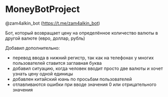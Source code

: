 # MoneyBotProject

@zam4alkin_bot (https://t.me/zam4alkin_bot)

Бот, который возвращает цену на определённое количество валюты в другой валюте (евро, доллар, рубль)

Добавил дополнительно:
 - перевод ввода в нижний регистр, так как на телефонах у многих пользователей ставится заглавная буква
 - добавил ситуацию, когда человек вводит просто две валюты и хочет узнать цену одной единицы
 - добавлен китайский юань по просьбам пользователей
 - отлавливаются ошибки при вводе значения 0 или отрицательного значения
